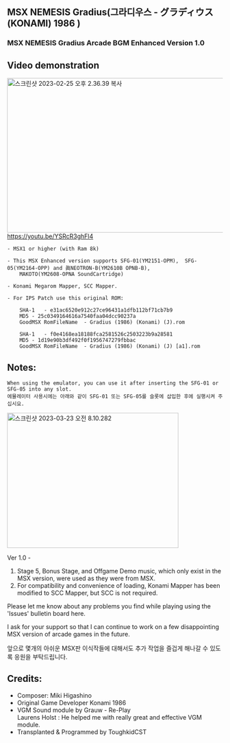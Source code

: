 ## MSX NEMESIS Gradius(그라디우스 - グラディウス (KONAMI) 1986  )
### MSX NEMESIS Gradius Arcade BGM Enhanced Version 1.0


## Video demonstration
<a data-flickr-embed="true" href="https://youtu.be/YSRcR3ghFl4" title="스크린샷 2023-02-25 오후 2.36.39 복사"><img src="https://live.staticflickr.com/65535/52764217169_66ce01bc7c_z.jpg" width="640" height="360" alt="스크린샷 2023-02-25 오후 2.36.39 복사"/>
https://youtu.be/YSRcR3ghFl4

	- MSX1 or higher (with Ram 8k) 
 
	- This MSX Enhanced version supports SFG-01(YM2151-OPM),  SFG-05(YM2164-OPP) and 眞NEOTRON-B(YM2610B OPNB-B), 
		MAKOTO(YM2608-OPNA SoundCartridge)
 
	- Konami Megarom Mapper, SCC Mapper. 
	
	- For IPS Patch use this original ROM:

    	SHA-1 	- e31ac6520e912c27ce96431a1dfb112bf71cb7b9
		MD5	- 25c0349164616a7540faa04dcc90237a 
		GoodMSX RomFileName  - Gradius (1986) (Konami) (J).rom

		SHA-1 	- f0e4168ea18188fca2581526c2503223b9a28581
		MD5	- 1d19e90b3df492f0f1956747279fbbac 
		GoodMSX RomFileName  - Gradius (1986) (Konami) (J) [a1].rom
		

## Notes:

	When using the emulator, you can use it after inserting the SFG-01 or SFG-05 into any slot.
	에뮬레이터 사용시에는 아래와 같이 SFG-01 또는 SFG-05를 슬롯에 삽입한 후에 실행시켜 주십시요. 

<a data-flickr-embed="true" href="https://youtu.be/DV05dMPu26k" title="스크린샷 2023-03-23 오전 8.10.282"><img src="https://live.staticflickr.com/65535/52765270524_41aa7b6834_w.jpg" width="400" height="315" alt="스크린샷 2023-03-23 오전 8.10.282"/></a>


Ver 1.0 - 

1. Stage 5, Bonus Stage, and Offgame Demo music, which only exist in the MSX version, were used as they were from MSX.
2. For compatibility and convenience of loading, Konami Mapper has been modified to SCC Mapper, but SCC is not required.

Please let me know about any problems you find while playing using the 'Issues' bulletin board here.
    	
I ask for your support so that 
            I can continue to work on a few disappointing MSX version of arcade games in the future.

앞으로 몇개의 아쉬운 MSX판 이식작들에 대해서도 추가 작업을 즐겁게 해나갈 수 있도록 응원을 부탁드립니다. 


## Credits:

- Composer: 	Miki Higashino
- Original Game Developer Konami 1986
- VGM Sound module by Grauw - Re-Play                           
  Laurens Holst : He helped me with really great and effective VGM module.
- Transplanted & Programmed by ToughkidCST 
